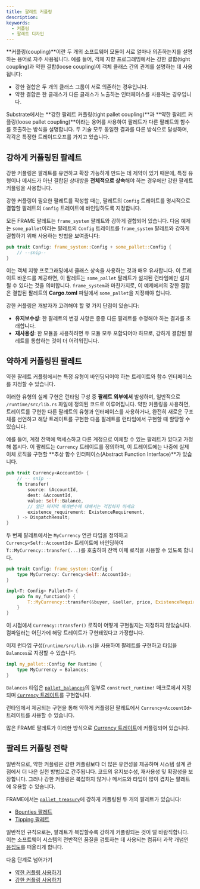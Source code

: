 ```yaml
---
title: 팔레트 커플링
description:
keywords:
  - 커플링
  - 팔레트 디자인
---
```


**커플링(coupling)**이란 두 개의 소프트웨어 모듈이 서로 얼마나 의존하는지를 설명하는 용어로 자주 사용됩니다.
예를 들어, 객체 지향 프로그래밍에서는 강한 결합(tight coupling)과 약한 결합(loose coupling)이 객체 클래스 간의 관계를 설명하는 데 사용됩니다:

- 강한 결합은 두 개의 클래스 그룹이 서로 의존하는 경우입니다.
- 약한 결합은 한 클래스가 다른 클래스가 노출하는 인터페이스를 사용하는 경우입니다.

Substrate에서는 **강한 팔레트 커플링(tight pallet coupling)**과 **약한 팔레트 커플링(loose pallet coupling)**이라는 용어를 사용하여 팔레트가 다른 팔레트의 함수를 호출하는 방식을 설명합니다.
두 기술 모두 동일한 결과를 다른 방식으로 달성하며, 각각은 특정한 트레이드오프를 가지고 있습니다.

## 강하게 커플링된 팔레트

강한 커플링은 팔레트를 유연하고 확장 가능하게 만드는 데 제약이 있기 때문에, 특정 유형이나 메서드가 아닌 결합된 상대방을 **전체적으로 상속**해야 하는 경우에만 강한 팔레트 커플링을 사용합니다.

강한 커플링이 필요한 팔레트를 작성할 때는, 팔레트의 `Config` 트레이트를 명시적으로 결합할 팔레트의 `Config` 트레이트에 바인딩하도록 지정합니다.

모든 FRAME 팔레트는 `frame_system` 팔레트와 강하게 결합되어 있습니다.
다음 예제는 `some_pallet`이라는 팔레트의 `Config` 트레이트를 `frame_system` 팔레트와 강하게 결합하기 위해 사용하는 방법을 보여줍니다:

```rust
pub trait Config: frame_system::Config + some_pallet::Config {
    // --snip--
}
```

이는 객체 지향 프로그래밍에서 클래스 상속을 사용하는 것과 매우 유사합니다.
이 트레이트 바운드를 제공하면, 이 팔레트는 `some_pallet` 팔레트가 설치된 런타임에만 설치될 수 있다는 것을 의미합니다.
`frame_system`과 마찬가지로, 이 예제에서의 강한 결합은 결합된 팔레트의 **Cargo.toml** 파일에서 `some_pallet`을 지정해야 합니다.

강한 커플링은 개발자가 고려해야 할 몇 가지 단점이 있습니다:

- **유지보수성**: 한 팔레트의 변경 사항은 종종 다른 팔레트를 수정해야 하는 결과를 초래합니다.
- **재사용성**: 한 모듈을 사용하려면 두 모듈 모두 포함되어야 하므로, 강하게 결합된 팔레트를 통합하는 것이 더 어려워집니다.

## 약하게 커플링된 팔레트

약한 팔레트 커플링에서는 특정 유형이 바인딩되어야 하는 트레이트와 함수 인터페이스를 지정할 수 있습니다.

이러한 유형의 실제 구현은 런타임 구성 중 **팔레트 외부에서** 발생하며, 일반적으로 `/runtime/src/lib.rs` 파일에 정의된 코드로 이루어집니다. 약한 커플링을 사용하면, 트레이트를 구현한 다른 팔레트의 유형과 인터페이스를 사용하거나, 완전히 새로운 구조체를 선언하고 해당 트레이트를 구현한 다음 팔레트를 런타임에서 구현할 때 할당할 수 있습니다.

예를 들어, 계정 잔액에 액세스하고 다른 계정으로 이체할 수 있는 팔레트가 있다고 가정해 봅시다.
이 팔레트는 `Currency` 트레이트를 정의하며, 이 트레이트에는 나중에 실제 이체 로직을 구현할 **추상 함수 인터페이스(Abstract Function Interface)**가 있습니다.

```rust
pub trait Currency<AccountId> {
    // -- snip --
    fn transfer(
        source: &AccountId,
        dest: &AccountId,
        value: Self::Balance,
        // 일단 마지막 매개변수에 대해서는 걱정하지 마세요
        existence_requirement: ExistenceRequirement,
    ) -> DispatchResult;
}
```

두 번째 팔레트에서는 `MyCurrency` 연관 타입을 정의하고 `Currency<Self::AccountId>` 트레이트에 바인딩하여 `T::MyCurrency::transfer(...)`를 호출하여 잔액 이체 로직을 사용할 수 있도록 합니다.

```rust
pub trait Config: frame_system::Config {
    type MyCurrency: Currency<Self::AccountId>;
}

impl<T: Config> Pallet<T> {
    pub fn my_function() {
        T::MyCurrency::transfer(&buyer, &seller, price, ExistenceRequirement::KeepAlive)?;
    }
}
```

이 시점에서 `Currency::transfer()` 로직이 어떻게 구현될지는 지정하지 않았습니다.
컴파일러는 어딘가에 해당 트레이트가 구현돼있다고 가정합니다.

이제 런타임 구성(`runtime/src/lib.rs`)을 사용하여 팔레트를 구현하고 타입을 `Balances`로 지정할 수 있습니다.

```rust
impl my_pallet::Config for Runtime {
    type MyCurrency = Balances;
}
```

`Balances` 타입은 [`pallet_balances`](https://paritytech.github.io/substrate/master/pallet_balances/index.html)의 일부로 `construct_runtime!` 매크로에서 지정되며 [`Currency` 트레이트](https://paritytech.github.io/substrate/master/pallet_balances/index.html#implementations-1)를 구현합니다.

런타임에서 제공되는 구현을 통해 약하게 커플링된 팔레트에서 `Currency<AccountId>` 트레이트를 사용할 수 있습니다.

많은 FRAME 팔레트가 이러한 방식으로 [Currency 트레이트](https://paritytech.github.io/substrate/master/frame_support/traits/tokens/currency/trait.Currency.html)에 커플링되어 있습니다.

## 팔레트 커플링 전략

일반적으로, 약한 커플링은 강한 커플링보다 더 많은 유연성을 제공하며 시스템 설계 관점에서 더 나은 실천 방법으로 간주됩니다.
코드의 유지보수성, 재사용성 및 확장성을 보장합니다.
그러나 강한 커플링은 복잡하지 않거나 메서드와 타입이 많이 겹치는 팔레트에 유용할 수 있습니다.

FRAME에서는 [`pallet_treasury`](https://github.com/paritytech/polkadot-sdk/tree/master/substrate/frame/treasury)에 강하게 커플링된 두 개의 팔레트가 있습니다:

- [Bounties 팔레트](https://github.com/paritytech/polkadot-sdk/tree/master/substrate/frame/bounties)
- [Tipping 팔레트](https://github.com/paritytech/polkadot-sdk/tree/master/substrate/frame/tips)

일반적인 규칙으로는, 팔레트가 복잡할수록 강하게 커플링되는 것이 덜 바람직합니다.
이는 소프트웨어 시스템의 전반적인 품질을 검토하는 데 사용되는 컴퓨터 과학 개념인 [응집도](<https://en.wikipedia.org/wiki/Cohesion_(computer_science)>)를 떠올리게 합니다.

다음 단계로 넘어가기

- [약한 커플링 사용하기](/reference/how-to-guides/pallet-design/use-loose-coupling/)
- [강한 커플링 사용하기](/reference/how-to-guides/pallet-design/use-tight-coupling/)